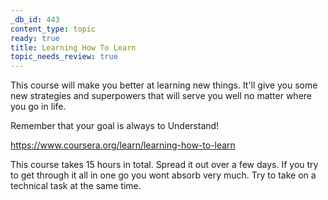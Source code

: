 ```yaml
---
_db_id: 443
content_type: topic
ready: true
title: Learning How To Learn
topic_needs_review: true
---
```


This course will make you better at learning new things. It'll give you some new strategies and superpowers that will serve you well no matter where you go in life.

Remember that your goal is always to Understand!

https://www.coursera.org/learn/learning-how-to-learn

This course takes 15 hours in total. Spread it out over a few days. If you try to get through it all in one go you wont absorb very much. Try to take on a technical task at the same time.